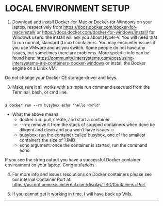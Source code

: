 # LOCAL ENVIRONMENT SETUP


1) Download and install Docker-for-Mac or Docker-for-Windows on your laptop, respectively from
https://docs.docker.com/docker-for-mac/install/
or
https://docs.docker.com/docker-for-windows/install/
for Windows users: the install will ask you about Hyper-V. You will need that to run normal, standard (Linux) containers. You may encounter issues if you use VMware and as you switch. Some people do not have any issues, but sometimes there are problems. More specific info can be found here:
https://community.intersystems.com/post/using-intersystems-iris-containers-docker-windows
or install the Docker engine on a Linux VM.

Do not change your Docker CE storage-driver and keys.

3) Make sure it all works with a simple run command executed from the Terminal, bash, or cmd line.
```

$ docker run --rm busybox echo 'hello world'
```
* What the above means:
	- docker run: pull, create, and start a container
	-  --rm: remove it from the stack of stopped containers when done
be diligent and clean and you won’t have issues ☺
	- busybox: run the container called busybox, one of the smallest containers the size of 1.1MB
	- echo argument: once the container is started, run the command echo

If you see the string output you have a successful Docker container environment on your laptop.
Congratulations.

4) For more info and issues resolutions on Docker containers please see our internal Container Port at:
https://usconfluence.iscinternal.com/display/TBD/Containers+Port

5) If you cannot get it working in time, I will have back up VMs.

---
